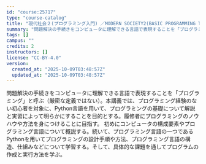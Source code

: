 ```yaml
---
id: "course:25717"
type: "course-catalog"
title: "現代社会２(プログラミング入門) ／MODERN SOCIETY2(BASIC PROGRAMMING THEORY)"
summary: "問題解決の手続きをコンピュータに理解できる言語で表現することを「プログラミング」と呼ぶ（厳密な定義ではない）。本講義では、プログラミング経験のない初心者を対象に、Python言語を用いて、プログラミングの基礎について解説と実習によって明らか…"
tags: []
campus: ""
credits: 2
instructors: []
license: "CC-BY-4.0"
version:
  created_at: "2025-10-09T03:48:57Z"
  updated_at: "2025-10-09T03:48:57Z"
---
```

問題解決の手続きをコンピュータに理解できる言語で表現することを「プログラミング」と呼ぶ（厳密な定義ではない）。本講義では、プログラミング経験のない初心者を対象に、Python言語を用いて、プログラミングの基礎について解説と実習によって明らかにすることを目的とする。履修者にプログラミングのノウハウや方法を身につけることに目指す。 初めにコンピュータの構成要素やプログラミング言語について概説する。続いて、プログラミング言語の一つであるPythonを用いてプログラミングの設計手順や方法、プログラミング言語の構造、仕組みなどについて学習する。そして、具体的な課題を通してプログラムの作成と実行方法を学ぶ。
